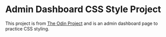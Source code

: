 # Admin Dashboard CSS Style Project

This project is from [The Odin Project](https://www.theodinproject.com/lessons/node-path-intermediate-html-and-css-admin-dashboard) and is an admin dashboard page to practice CSS styling.

